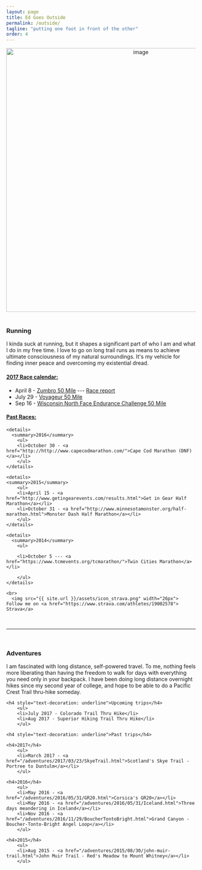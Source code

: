 ```yaml
---
layout: page
title: Ed Goes Outside
permalink: /outside/
tagline: "putting one foot in front of the other"
order: 4
---
```




<div class="outside">

<div style="text-align: center;"><img src="{{ site.url }}/assets/nature-cover.jpg" width="700" alt="image"></div><br>


<h3> Running </h3>


<div class="outside-racing">

<p>I kinda suck at running, but it shapes a significant part of who I am and what I do in my free time. I love to go on long trail runs as means to achieve ultimate consciousness of my natural surroundings. It's my vehicle for finding inner peace and overcoming my existential dread. </p>

<h4 style="text-decoration: underline">2017 Race calendar: </h4>
		<ul>
		<li>April 8 - <a href="https://www.zumbroendurancerun.com/">Zumbro 50 Mile</a> --- <a href="/running/2017/04/10/zumbro50.html">Race report</a> </li>
		<li>July 29 - <a href="http://www.voyageur50.com/"> Voyageur 50 Mile</a></li>
		<li>Sep 16 - <a href="https://www.thenorthface.com/get-outdoors/endurance-challenge/wisconsin.html"> Wisconsin North Face Endurance Challenge 50 Mile</a></li>
		</ul>

<h4 style="text-decoration: underline">Past Races: </h4>

	<details>
	  <summary>2016</summary>
		<ul>
		<li>October 30 - <a href="http://http://www.capecodmarathon.com/">Cape Cod Marathon (DNF)</a></li>
		</ul>
	</details>

	<details>
	<summary>2015</summary>
		<ul>
		<li>April 15 - <a href="http://www.getingearevents.com/results.html">Get in Gear Half Marathon</a></li>
		<li>October 31 - <a href="http://www.minnesotamonster.org/half-marathon.html">Monster Dash Half Marathon</a></li>
		</ul>
	</details>

	<details>
	  <summary>2014</summary>
		<ul>

		<li>October 5 --- <a href="https://www.tcmevents.org/tcmarathon/">Twin Cities Marathon</a></li>

		</ul>
	</details>

	<br>
	  <img src="{{ site.url }}/assets/icon_strava.png" width="26px"> Follow me on <a href="https://www.strava.com/athletes/19002578"> Strava</a>

</div>

<br>
<hr>
<br>

<h3> Adventures </h3>


<div class="outside-adventures">
	<p> I am fascinated with long distance, self-powered travel. To me, nothing feels more liberating than having the freedom to walk for days with everything you need only in your backpack. I have been doing long distance overnight hikes since my second year of college, and hope to be able to do a Pacific Crest Trail thru-hike someday. </p>
	

	<h4 style="text-decoration: underline">Upcoming trips</h4>
		<ul>
		<li>July 2017 - Colorado Trail Thru Hike</li>
		<li>Aug 2017 - Superior Hiking Trail Thru Hike</li>
		</ul>

	<h4 style="text-decoration: underline">Past trips</h4>

	<h4>2017</h4>
		<ul>
		<li>March 2017 - <a href="/adventures/2017/03/23/SkyeTrail.html">Scotland's Skye Trail - Portree to Duntulm</a></li>
		</ul>

	<h4>2016</h4>
		<ul>
		<li>May 2016 - <a href="/adventures/2016/05/31/GR20.html">Corsica's GR20</a></li>
		<li>May 2016 - <a href="/adventures/2016/05/31/Iceland.html">Three days meandering in Iceland</a></li>
		<li>Nov 2016 - <a href="/adventures/2016/11/29/BoucherTontoBright.html">Grand Canyon - Boucher-Tonto-Bright Angel Loop</a></li>
		</ul>

	<h4>2015</h4>
		<ul>
		<li>Aug 2015 - <a href="/adventures/2015/08/30/john-muir-trail.html">John Muir Trail - Red's Meadow to Mount Whitney</a></li>
		</ul>

</div>

</div>

